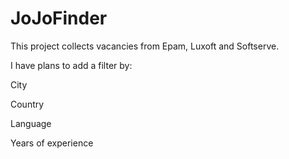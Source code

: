 # JoJoFinder
This project collects vacancies from Epam, Luxoft and Softserve.
<p>I have plans to add a filter by:</p>
<p>City</p>
<p>Country</p>
<p>Language</p>
<p>Years of experience</p>
